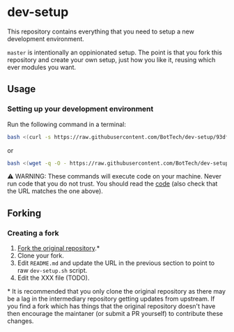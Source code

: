 # dev-setup

This repository contains everything that you need to setup a new development environment.

`master` is intentionally an oppinionated setup. The point is that you fork this repository and create your own setup, just how you like it, reusing which ever modules you want.

## Usage

### Setting up your development environment

Run the following command in a terminal:
```bash
bash <(curl -s https://raw.githubusercontent.com/BotTech/dev-setup/93df30a8318d0606a797990fa9ae9a67ca743359/dev-setup.sh)
```
or
```bash
bash <(wget -q -O - https://raw.githubusercontent.com/BotTech/dev-setup/93df30a8318d0606a797990fa9ae9a67ca743359/dev-setup.sh)
```

⚠️ WARNING: These commands will execute code on your machine. Never run code that you do not trust. You should read the [code](https://raw.githubusercontent.com/BotTech/dev-setup/93df30a8318d0606a797990fa9ae9a67ca743359/dev-setup.sh) (also check that the URL matches the one above).

## Forking

### Creating a fork

1. [Fork the original repository](fork-do-not-change-this).*
1. Clone your fork.
1. Edit `README.md` and update the URL in the previous section to point to raw `dev-setup.sh` script.
1. Edit the XXX file (TODO).

\* It is recommended that you only clone the original repository as there may be a lag in the intermediary repository getting updates from upstream. If you find a fork which has things that the original repository doesn't have then encourage the maintaner (or submit a PR yourself) to contribute these changes.

[fork-do-not-change-this]: https://github.com/BotTech/dev-setup/fork

